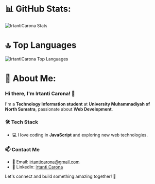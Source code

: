 # 📊 GitHub Stats:
![IrtantiCarona Stats](https://github-readme-stats.vercel.app/api?username=IrtantiCarona&theme=radical&show_icons=true&hide_border=true&count_private=true)

# 🔝 Top Languages
![IrtantiCarona Top Languages](https://github-readme-stats.vercel.app/api/top-langs/?username=IrtantiCarona&theme=radical&show_icons=true&hide_border=true)

# 💫 About Me:
### Hi there, I'm Irtanti Carona! 👋
I'm a **Technology Information student** at **University Muhammadiyah of North Sumatra**, passionate about **Web Development**.

### 🛠️ Tech Stack
- 💻 I love coding in **JavaScript** and exploring new web technologies.

### 📫 Contact Me
- 📧 Email: [irtanticarona@gmail.com](mailto:irtanticarona@gmail.com)
- 💼 LinkedIn: [Irtanti Carona](https://www.linkedin.com/in/irtanti-carona-537201201/)

Let's connect and build something amazing together! 🚀


